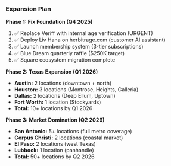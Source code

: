 ### Expansion Plan

**Phase 1: Fix Foundation (Q4 2025)**

1. ✅ Replace Veriff with internal age verification (URGENT)
2. ✅ Deploy Liv Hana on herbitrage.com (customer AI assistant)
3. ✅ Launch membership system (3-tier subscriptions)
4. ✅ Blue Dream quarterly raffle ($250K target)
5. ✅ Square ecosystem migration complete

**Phase 2: Texas Expansion (Q1 2026)**

- **Austin:** 2 locations (downtown + north)
- **Houston:** 3 locations (Montrose, Heights, Galleria)
- **Dallas:** 2 locations (Deep Ellum, Uptown)
- **Fort Worth:** 1 location (Stockyards)
- **Total:** 10+ locations by Q1 2026

**Phase 3: Market Domination (Q2 2026)**

- **San Antonio:** 5+ locations (full metro coverage)
- **Corpus Christi:** 2 locations (coastal market)
- **El Paso:** 2 locations (west Texas)
- **Lubbock:** 1 location (panhandle)
- **Total:** 50+ locations by Q2 2026
